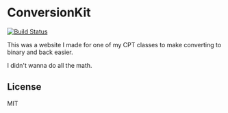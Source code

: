 # ConversionKit

[![Build Status](https://travis-ci.org/plusreed/conversionkit.svg?branch=master)](https://travis-ci.org/plusreed/conversionkit)

This was a website I made for one of my CPT classes to make converting to binary and back easier.

I didn't wanna do all the math.

## License

MIT
